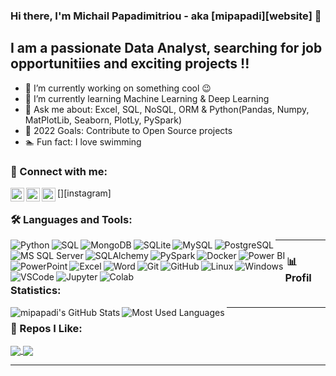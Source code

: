 ### Hi there, I'm Michail Papadimitriou - aka [mipapadi][website] 👋

## I am a passionate Data Analyst, searching for job opportunitiies and exciting projects !!

- 🔭 I’m currently working on something cool 😉
- 📖 I’m currently learning Machine Learning & Deep Learning
- 💬 Ask me about: Excel, SQL, NoSQL, ORM & Python(Pandas, Numpy, MatPlotLib, Seaborn, PlotLy, PySpark)
- 🎯 2022 Goals: Contribute to Open Source projects
- 🏊 Fun fact: I love swimming

### 🔗 Connect with me:

<img align="left" alt="mipapapdi.com" width="22px" src="https://raw.githubusercontent.com/iconic/open-iconic/master/svg/globe.svg" />
<img align="left" alt="mipapapdi | LinkedIn" width="22px" src="https://cdn.jsdelivr.net/npm/simple-icons@v3/icons/linkedin.svg" />
[<img align="left" alt="mipapapdi | Instagram" width="22px" src="https://cdn.jsdelivr.net/npm/simple-icons@v3/icons/instagram.svg" />][instagram]

### 🛠️ Languages and Tools:

<img align="left" alt="Python" src="https://raw.githubusercontent.com/mipapadi/mipapadi/master/Icons/Python.png" />
<img align="left" alt="SQL" src="https://raw.githubusercontent.com/mipapadi/mipapadi/master/Icons/SQL.png" />
<img align="left" alt="MongoDB" src="https://raw.githubusercontent.com/mipapadi/mipapadi/master/Icons/MongoDB.png" />
<img align="left" alt="SQLite" src="https://raw.githubusercontent.com/mipapadi/mipapadi/master/Icons/SQLite.png" />
<img align="left" alt="MySQL" src="https://raw.githubusercontent.com/mipapadi/mipapadi/master/Icons/MySQL.png" />
<img align="left" alt="PostgreSQL" src="https://raw.githubusercontent.com/mipapadi/mipapadi/master/Icons/PostgreSQL.png" />
<img align="left" alt="MS SQL Server" src="https://raw.githubusercontent.com/mipapadi/mipapadi/master/Icons/MS%20SQL%20Server.png" />
<img align="left" alt="SQLAlchemy" src="https://raw.githubusercontent.com/mipapadi/mipapadi/master/Icons/SQLAlchemy.png" />
<img align="left" alt="PySpark" src="https://raw.githubusercontent.com/mipapadi/mipapadi/master/Icons/PySpark.png" />
<img align="left" alt="Docker" src="https://raw.githubusercontent.com/mipapadi/mipapadi/master/Icons/Docker.png" />
<img align="left" alt="Power BI" src="https://raw.githubusercontent.com/mipapadi/mipapadi/master/Icons/Power%20BI.png" />
<img align="left" alt="PowerPoint" src="https://raw.githubusercontent.com/mipapadi/mipapadi/master/Icons/PowerPoint.png" />
<img align="left" alt="Excel" src="https://raw.githubusercontent.com/mipapadi/mipapadi/master/Icons/Excel.png" />
<img align="left" alt="Word" src="https://raw.githubusercontent.com/mipapadi/mipapadi/master/Icons/Word.png" />
<img align="left" alt="Git" src="https://raw.githubusercontent.com/mipapadi/mipapadi/master/Icons/Git.png" />
<img align="left" alt="GitHub" src="https://raw.githubusercontent.com/mipapadi/mipapadi/master/Icons/GitHub.png" />
<img align="left" alt="Linux" src="https://raw.githubusercontent.com/mipapadi/mipapadi/master/Icons/Linux.png" />
<img align="left" alt="Windows" src="https://raw.githubusercontent.com/mipapadi/mipapadi/master/Icons/Windows.png" />
<img align="left" alt="VSCode" src="https://raw.githubusercontent.com/mipapadi/mipapadi/master/Icons/VSCode.png" />   
<img align="left" alt="Jupyter" src="https://raw.githubusercontent.com/mipapadi/mipapadi/master/Icons/Jupyter.png" />  
<img align="left" alt="Colab" src="https://raw.githubusercontent.com/mipapadi/mipapadi/master/Icons/Colab.png" />

---

### 📊 Profil Statistics:

<img align="left" alt="mipapadi's GitHub Stats" src="https://github-readme-stats.vercel.app/api?username=mipapadi&show_icons=true&hide_border=true&theme=radical" />


<img align="left" alt="Most Used Languages" src="https://github-readme-stats.vercel.app/api/top-langs?username=mipapadi&show_icons=true&hide_border=true&langs_count=7&theme=synthwave" />

---

### 💜 Repos I Like:

<a href="https://github.com/mipapadi/skytrax_data_analysis">
  <img align="center" src="https://github-readme-stats.vercel.app/api/pin/?username=mipapadi&repo=skytrax_data_analysis&show_owner=True&show_icons=true&hide_border=true&theme=tokyonight" />
</a>
<a href="https://github.com/mipapadi/mipapadi">
  <img align="center" src="https://github-readme-stats.vercel.app/api/pin/?username=mipapadi&repo=mipapadi&show_owner=True&show_icons=true&hide_border=true&theme=tokyonight" />
</a>

<!--
<img align="left" alt="Repos I Like" src="https://github-readme-stats.vercel.app/api/pin/?username=mipapadi&repo=skytrax_data_analysis&show_owner=True&show_icons=true&hide_border=true&theme=tokyonight" />
-->

---

[instagram]: https://www.instagram.com/mipapadi/?hl=en
